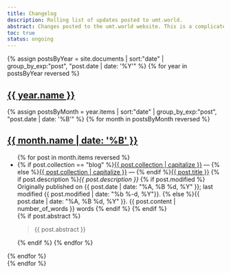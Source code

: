 ```yaml
---
title: Changelog
description: Rolling list of updates posted to umt.world.
abstract: Changes posted to the umt.world website. This is a complicated page that I hope to one day integrate with github. I am not close to figuring it out. A known bug is that blog post.url doesn't work correctly. The concept of the page is loose, as well, but to make it at all worthwhile, it needs to include data on modifications to the source code. We also need to programatically set the categories. It's a mess.
toc: true
status: ongoing
---
```


{% assign postsByYear = site.documents | sort:"date" | group_by_exp:"post", "post.date | date: '%Y'" %}
{% for year in postsByYear reversed %}
<section id="{{ year.name }}">
<h1 id="{{ year.name }}"><a href="#{{ year.name }}">{{ year.name }}</a></h1>
{% assign postsByMonth = year.items | sort:"date" | group_by_exp:"post", "post.date | date: '%B'" %}
{% for month in postsByMonth reversed %}
<section id="{{ year.name }}-{{ month.name | date: '%m' }}">
<h2 id="{{ year.name }}-{{ month.name | date: '%m' }}"><a href="#{{ year.name }}-{{ month.name | date: '%m' }}">{{ month.name | date: '%B' }}</a></h2>
<ul>
{% for post in month.items reversed %}
<li class="blog-post" id="{{ year.name }}-{{ month.name | date: '%m' }}-{{ post.date | date: '%d' }}">
{% if post.collection == "blog" %}<a href="/{{ post.collection }}">{{ post.collection | capitalize }}</a> &mdash; {% else %}<a href="/index#{{ post.collection }}">{{ post.collection | capitalize }}</a> &mdash; {% endif %}<a href="{{ post.url }}">{{ post.title }}</a> {% if post.description %}<em>{{ post.description }}</em>
{% if post.modified %} Originally published on {{ post.date | date: "%A, %B %d, %Y" }}; last modified {{ post.modified | date: "%b %-d, %Y"}}.
{% else %}{{ post.date | date: "%A, %B %d, %Y" }}. {{ post.content | number_of_words }} words
{% endif %}
{% endif %}
</li>
{% if post.abstract %}<aside class="abstract"><blockquote>{{ post.abstract }}</blockquote></aside>{% endif %}
{% endfor %}
</ul>
</section>
{% endfor %}
</section>
{% endfor %}
